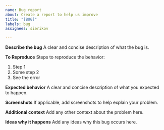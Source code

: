 ```yaml
---
name: Bug report
about: Create a report to help us improve
title: "[BUG]"
labels: bug
assignees: sierikov

---
```


**Describe the bug**
A clear and concise description of what the bug is.

**To Reproduce**
Steps to reproduce the behavior:
1. Step 1
2. Some step 2
3. See the error

**Expected behavior**
A clear and concise description of what you expected to happen.

**Screenshots**
If applicable, add screenshots to help explain your problem.

**Additional context**
Add any other context about the problem here.

**Ideas why it happens**
Add any ideas why this bug occurs here.
